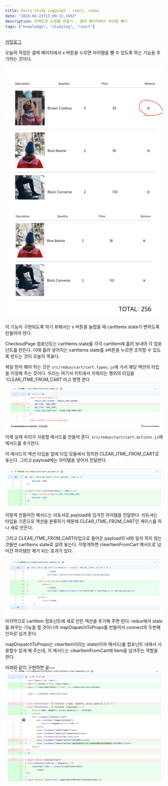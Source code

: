 ```yaml
---
title: Daily Study Logging5 - react, redux
date: "2020-04-23T13:09:32.169Z"
description: 리액트로 쇼핑몰 만들기 - 결제 페이지에서 아이템 빼기
tags: ["knowledge", "studylog", "react"] 
---
```

[커밋로그](https://github.com/Jesscha/react-shoppingmall/commit/df8d3053e298111b870483a29cac18b233f46a45)

오늘의 작업은 결제 페이지에서 x 버튼을 누르면 아이템을 뺄 수 있도록 하는 기능을 추가하는 것이다. 


![beforeclick](./img0.png)
![afterclick](./img1.png)


이 기능이 구현되도록 하기 위해서는 x 버튼을 눌렀을 때 cartItems state가 변하도록 만들어야 한다.

CheckoutPage 컴포넌트는 cartItems state를 각각 cartItem에 흘려 보내어 각 컴포넌트를 만든다. 이때 흘려 넣어지는 cartItems state를 x버튼을 누르면 조작할 수 있도록 만드는 것이 오늘의 목표다. 

제일 먼저 해야 하는 것은 `src/redux/cart/cart.types.js`에 가서 해당 액션의 타입을 지정해 주는 것이다. 우리는 여기서 카트에서 지워지는 행위의 타입을 'CLEAR_ITME_FROM_CART'라고 명명 한다 
![](./img2.png)

이제 실제 우리가 사용할 메서드를 만들어 준다. `src/redux/cart/cart.actions.js`에 메서드를 추가한다. 

이 매서드의 액션 타입을 앞에 타입 모듈에서 정의한 CLEAR_ITME_FROM_CART로 놓는다. 그리고 payload에는 아이템을 넣어서 전달한다. 

![](./img3.png)


이렇게 만들어진 메서드는 리듀서로 payload에 담겨진 아이템을 전달한다. 리듀셔는 타입을 기준으로 액션을 분류하기 때문에 CLEAR_ITME_FROM_CART인 케이스를 하나 새로 만든다. 

그리고 CLEAR_ITME_FROM_CART타입으로 들어온 payload의 id와 일치 하지 않는 것들만 cartItems state로 살려 놓는다. 이렇게하면 clearItemFromCart 메서드로 넘어간 아이템만 제거 되는 효과가 있다. 

![](./img4.png)


마지막으로 cartItem 컴포넌트에 새로 만든 액션을 추가해 주면 된다. redux에서 state를 바꾸는 기능을 할 것이니까 mapDiapatchToProps를 만들어서 connect의 두번째 인자로 넘겨 준다. 

mapDispatchToProps는 clearItem이라는 state(이자 메서드)를 컴포넌트 내에서 사용할수 있게 해 주는데, 이 메서드는 clearItemFromCart에 Item을 넘겨주는 역할을 한다. 

아래와 같이 구현하면 끝~~
![](./img5.png)